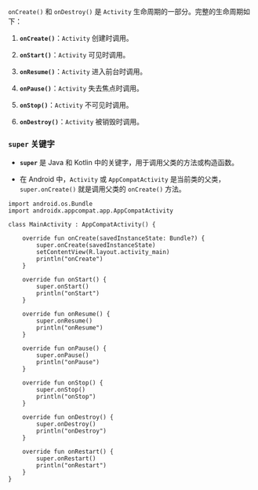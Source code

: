 `onCreate()` 和 `onDestroy()` 是 `Activity` 生命周期的一部分。完整的生命周期如下：

1. **`onCreate()`**：`Activity` 创建时调用。
    
2. **`onStart()`**：`Activity` 可见时调用。
    
3. **`onResume()`**：`Activity` 进入前台时调用。
    
4. **`onPause()`**：`Activity` 失去焦点时调用。
    
5. **`onStop()`**：`Activity` 不可见时调用。
    
6. **`onDestroy()`**：`Activity` 被销毁时调用。

### **`super` 关键字**

- **`super`** 是 Java 和 Kotlin 中的关键字，用于调用父类的方法或构造函数。
    
- 在 Android 中，`Activity` 或 `AppCompatActivity` 是当前类的父类，`super.onCreate()` 就是调用父类的 `onCreate()` 方法。

```
import android.os.Bundle
import androidx.appcompat.app.AppCompatActivity

class MainActivity : AppCompatActivity() {

    override fun onCreate(savedInstanceState: Bundle?) {
        super.onCreate(savedInstanceState)
        setContentView(R.layout.activity_main)
        println("onCreate")
    }

    override fun onStart() {
        super.onStart()
        println("onStart")
    }

    override fun onResume() {
        super.onResume()
        println("onResume")
    }

    override fun onPause() {
        super.onPause()
        println("onPause")
    }

    override fun onStop() {
        super.onStop()
        println("onStop")
    }

    override fun onDestroy() {
        super.onDestroy()
        println("onDestroy")
    }

    override fun onRestart() {
        super.onRestart()
        println("onRestart")
    }
}
```